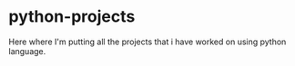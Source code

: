 # python-projects
Here where I'm putting all the projects that i have worked on using python language.
